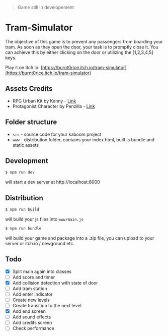 > Game still in developement

# Tram-Simulator
The objective of this game is to prevent any passengers from boarding your tram. As soon as they open the door, your task is to promptly close it. You can achieve this by either clicking on the door or utilizing the [1,2,3,4,5] keys.

Play it on Itch.io: [https://burnt0rice.itch.io/tram-simulator](https://burnt0rice.itch.io/tram-simulator)

## Assets Credits
- RPG Urban Kit by Kenny - [Link](https://kenney-assets.itch.io/rpg-urban-kit)
- Protagonist Character by Penzilla - [Link](https://penzilla.itch.io/protagonist-character)

## Folder structure

- `src` - source code for your kaboom project
- `www` - distribution folder, contains your index.html, built js bundle and static assets


## Development

```sh
$ npm run dev
```

will start a dev server at http://localhost:8000

## Distribution

```sh
$ npm run build
```

will build your js files into `www/main.js`

```sh
$ npm run bundle
```

will build your game and package into a .zip file, you can upload to your server or itch.io / newground etc.

## Todo
- [x] Split main again into classes
- [ ] Add score and timer
- [x] Add collision detection with state of door
- [ ] Add tram station
- [ ] Add enter indicator 
- [ ] Create new levels
- [ ] Create transition to the next level
- [x] Add end screen
- [ ] Add sound effects
- [ ] Add credits screen
- [ ] Check performance